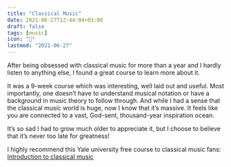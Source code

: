 ```yaml
---
title: "Classical Music"
date: 2021-06-27T12:44:04+03:00
draft: false
tags: [music]
icon: "🎻"
lastmod: "2021-06-27"
---
```


After being obsessed with classical music for more than a year and I hardly listen to anything else, I found a great course to learn more about it.

It was a 9-week course which was interesting, well laid out and useful. Most importantly, one doesn’t have to understand musical notation or have a background in music theory to follow through. And while I had a sense that the classical music world is huge, now I know that it’s massive. It feels like you are connected to a vast, God-sent, thousand-year inspiration ocean.

It’s so sad I had to grow much older to appreciate it, but I choose to believe that it’s never too late for greatness!

I highly recommend this Yale university free course to classical music fans: [Introduction to classical music](https://www.coursera.org/learn/introclassicalmusic/home/welcome)

